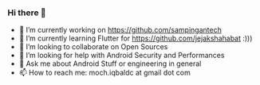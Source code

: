 ### Hi there 👋

<!--
**mochadwi/mochadwi** is a ✨ _special_ ✨ repository because its `README.md` (this file) appears on your GitHub profile.

Here are some ideas to get you started:

- 😄 Pronouns: None
- ⚡ Fun fact: None
-->

- 🔭 I’m currently working on https://github.com/sampingantech
- 🌱 I’m currently learning Flutter for https://github.com/jejakshahabat :)))
- 👯 I’m looking to collaborate on Open Sources
- 🤔 I’m looking for help with Android Security and Performances
- 💬 Ask me about Android Stuff or engineering in general
- 📫 How to reach me: moch.iqbaldc at gmail dot com
